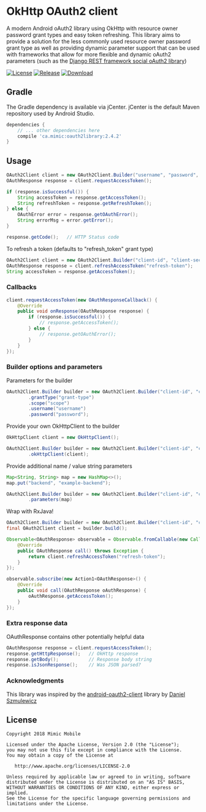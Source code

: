 # OkHttp OAuth2 client

A modern Android oAuth2 library using OkHttp with resource owner password grant types and easy token refreshing.
This library aims to provide a solution for the less commonly used resource owner password grant type as well as providing dynamic parameter support that can be used with frameworks that allow for more flexible and dynamic oAuth2 parameters (such as the [Django REST framework social oAuth2 library](https://github.com/PhilipGarnero/django-rest-framework-social-oauth2))

[![License](https://img.shields.io/badge/License-Apache%202.0-yellow.svg)](https://opensource.org/licenses/Apache-2.0)
[![Release](https://jitpack.io/v/mimicmobile/okhttp-oauth2-client.svg)](https://jitpack.io/#mimicmobile/okhttp-oauth2-client)
[![Download](https://api.bintray.com/packages/corcoran/maven/ca.mimic%3Aoauth2library/images/download.svg) ](https://bintray.com/corcoran/maven/ca.mimic%3Aoauth2library/_latestVersion)

## Gradle

The Gradle dependency is available via jCenter. jCenter is the default Maven repository used by Android Studio.

```gradle
dependencies {
    // ... other dependencies here
    compile 'ca.mimic:oauth2library:2.4.2'
}
```

## Usage

```java
OAuth2Client client = new OAuth2Client.Builder("username", "password", "client-id", "client-secret", "site").build();
OAuthResponse response = client.requestAccessToken();

if (response.isSuccessful()) {
    String accessToken = response.getAccessToken();
    String refreshToken = response.getRefreshToken();
} else {
    OAuthError error = response.getOAuthError();
    String errorMsg = error.getError();
}

response.getCode();   // HTTP Status code
```

To refresh a token (defaults to "refresh_token" grant type)

```java
OAuth2Client client = new OAuth2Client.Builder("client-id", "client-secret", "site").build();
OAuthResponse response = client.refreshAccessToken("refresh-token");
String accessToken = response.getAccessToken();
```

### Callbacks

```java
client.requestAccessToken(new OAuthResponseCallback() {
    @Override
    public void onResponse(OAuthResponse response) {
        if (response.isSuccessful()) {
            // response.getAccessToken();
        } else {
            // response.getOAuthError();
        }
    }
});
```

### Builder options and parameters

Parameters for the builder

```java
OAuth2Client.Builder builder = new OAuth2Client.Builder("client-id", "client-secret", "site")
        .grantType("grant-type")
        .scope("scope")
        .username("username")
        .password("password");
```

Provide your own OkHttpClient to the builder

```java
OkHttpClient client = new OkHttpClient();

OAuth2Client.Builder builder = new OAuth2Client.Builder("client-id", "client-secret", "site")
        .okHttpClient(client);
```

Provide additional name / value string parameters

```java
Map<String, String> map = new HashMap<>();
map.put("backend", "example-backend");

OAuth2Client.Builder builder = new OAuth2Client.Builder("client-id", "client-secret", "site")
        .parameters(map)
```

Wrap with RxJava!

```java
OAuth2Client.Builder builder = new OAuth2Client.Builder("client-id", "client-secret", "http://localhost:8000/auth/token");
final OAuth2Client client = builder.build();

Observable<OAuthResponse> observable = Observable.fromCallable(new Callable<OAuthResponse>() {
    @Override
    public OAuthResponse call() throws Exception {
        return client.refreshAccessToken("refresh-token");
    }
});

observable.subscribe(new Action1<OAuthResponse>() {
    @Override
    public void call(OAuthResponse oAuthResponse) {
        oAuthResponse.getAccessToken();
    }
});
```

### Extra response data
OAuthResponse contains other potentially helpful data
```java
OAuthResponse response = client.requestAccessToken();
response.getHttpResponse();   // OkHttp response
response.getBody();           // Response body string
response.isJsonResponse();    // Was JSON parsed?
```

### Acknowledgments

This library was inspired by the [android-oauth2-client](https://github.com/danielsz/android-oauth2-client) library by [Daniel Szmulewicz](https://github.com/danielsz)

## License

```
Copyright 2018 Mimic Mobile

Licensed under the Apache License, Version 2.0 (the "License");
you may not use this file except in compliance with the License.
You may obtain a copy of the License at

   http://www.apache.org/licenses/LICENSE-2.0

Unless required by applicable law or agreed to in writing, software
distributed under the License is distributed on an "AS IS" BASIS,
WITHOUT WARRANTIES OR CONDITIONS OF ANY KIND, either express or implied.
See the License for the specific language governing permissions and
limitations under the License.
```

